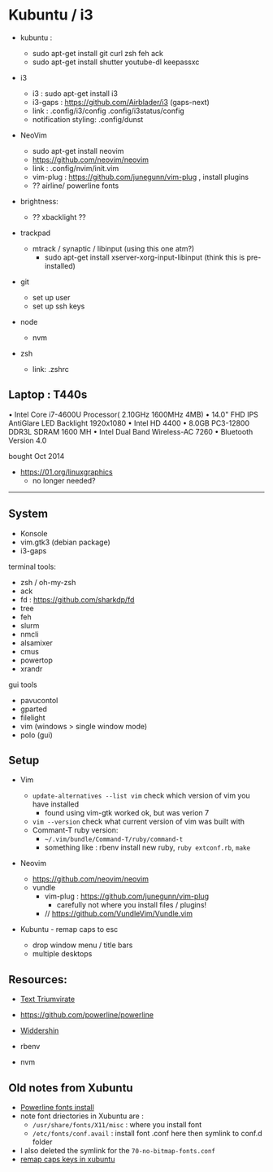 
# Kubuntu / i3

- kubuntu : 
  - sudo apt-get install git curl zsh feh ack
  - sudo apt-get install shutter youtube-dl keepassxc

- i3
  - i3 : sudo apt-get install i3
  - i3-gaps : https://github.com/Airblader/i3 (gaps-next)
  - link : .config/i3/config .config/i3status/config
  - notification styling: .config/dunst

- NeoVim
  - sudo apt-get install neovim
  - https://github.com/neovim/neovim
  - link : .config/nvim/init.vim
  - vim-plug : https://github.com/junegunn/vim-plug , install plugins
  - ?? airline/ powerline fonts

- brightness:
  - ?? xbacklight ??

- trackpad
  - mtrack / synaptic / libinput (using this one atm?)
    - sudo apt-get install xserver-xorg-input-libinput (think this is pre-installed)

- git
  - set up user
  - set up ssh keys

- node
  - nvm

- zsh
  - link: .zshrc

## Laptop : T440s

• Intel Core i7-4600U Processor( 2.10GHz 1600MHz 4MB)
• 14.0" FHD IPS AntiGlare LED Backlight 1920x1080
• Intel HD 4400
• 8.0GB PC3-12800 DDR3L SDRAM 1600 MH
• Intel Dual Band Wireless-AC 7260
• Bluetooth Version 4.0

bought Oct 2014

- https://01.org/linuxgraphics
  - no longer needed?

---

## System


- Konsole
- vim.gtk3 (debian package)
- i3-gaps

terminal tools:
  - zsh / oh-my-zsh
  - ack
  - fd : https://github.com/sharkdp/fd
  - tree
  - feh
  - slurm
  - nmcli
  - alsamixer
  - cmus
  - powertop
  - xrandr

gui tools
  - pavucontol
  - gparted
  - filelight
  - vim (windows > single window mode)
  - polo (gui)

## Setup

- Vim
  - `update-alternatives --list vim` check which version of vim you have installed
    - found using vim-gtk worked ok, but was verion 7
  - `vim --version` check what current version of vim was built with
  - Commant-T ruby version: 
    - `~/.vim/bundle/Command-T/ruby/command-t`
    - something like : rbenv install new ruby, `ruby extconf.rb`, `make`

- Neovim
  - https://github.com/neovim/neovim
  - vundle
    - vim-plug : https://github.com/junegunn/vim-plug
      - carefully not where you install files / plugins!
    - // https://github.com/VundleVim/Vundle.vim

- Kubuntu - remap caps to esc
  - drop window menu / title bars
  - multiple desktops


## Resources:

- [Text Triumvirate](http://www.drbunsen.org/the-text-triumvirate/)
- https://github.com/powerline/powerline
- [Widdershin](https://github.com/Widdershin/dotfiles)

- rbenv
- nvm
  

## Old notes from Xubuntu

  - [Powerline fonts install](https://powerline.readthedocs.org/en/latest/installation/linux.html#fontconfig)
  - note font driectories in Xubuntu are : 
    - `/usr/share/fonts/X11/misc` : where you install font
    - `/etc/fonts/conf.avail` : install font .conf here then symlink to conf.d folder
  - I also deleted the symlink for the `70-no-bitmap-fonts.conf`
  - [remap caps keys  in xubuntu](http://askubuntu.com/questions/149971/how-do-you-remap-a-key-to-the-caps-lock-key-in-xubuntu)
  
  

